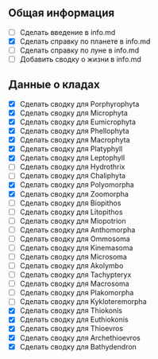 ## Общая информация

- [ ] Сделать введение в info.md
- [x] Сделать справку по планете в info.md
- [ ] Сделать справку по луне в info.md
- [ ] Добавить сводку о жизни в info.md

## Данные о кладах

- [x] Сделать сводку для Porphyrophyta
- [x] Сделать сводку для Microphyta
- [x] Сделать сводку для Eumicrophyta
- [x] Сделать сводку для Phellophyta
- [x] Сделать сводку для Macrophyta
- [x] Сделать сводку для Platyphyll
- [x] Сделать сводку для Leptophyll
- [ ] Сделать сводку для Hydrothrix
- [ ] Сделать сводку для Chaliphyta
- [x] Сделать сводку для Polyomorpha
- [x] Сделать сводку для Zoomorpha
- [ ] Сделать сводку для Biopithos
- [ ] Сделать сводку для Litopithos
- [ ] Сделать сводку для Miopotrion
- [ ] Сделать сводку для Anthomorpha
- [ ] Сделать сводку для Ommosoma
- [ ] Сделать сводку для Kinemasoma
- [ ] Сделать сводку для Microsoma
- [ ] Сделать сводку для Akolymbo
- [ ] Сделать сводку для Tachypteryx
- [ ] Сделать сводку для Macrosoma
- [ ] Сделать сводку для Plakomorpha
- [ ] Сделать сводку для Kykloteremorpha
- [x] Сделать сводку для Thiokonis
- [x] Сделать сводку для Euthiokonis
- [x] Сделать сводку для Thioevros
- [x] Сделать сводку для Archethioevros
- [x] Сделать сводку для Bathydendron